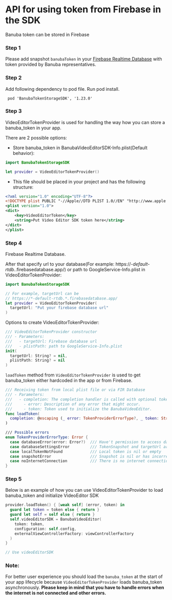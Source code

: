 # API for using token from Firebase in the SDK

Banuba token can be stored in Firebase

### Step 1

Please add snapshot `banubaToken` in your [Firebase Realtime Database](https://firebase.google.com/docs/database) with token provided by Banuba representatives.

### Step 2

Add following dependency to pod file. Run pod install.
```
 pod 'BanubaTokenStorageSDK', '1.23.0'
```

### Step 3

VideoEditorTokenProvider is used for handling the way how you can store a banuba_token in your app.

There are 2 possible options:

- Store banuba_token in BanubaVideoEditorSDK-Info.plist(Default behavior):

```swift
import BanubaTokenStorageSDK

let provider = VideoEditorTokenProvider()
```

- This file should be placed in your project and has the following structure:

```xml
<?xml version="1.0" encoding="UTF-8"?>
<!DOCTYPE plist PUBLIC "-//Apple//DTD PLIST 1.0//EN" "http://www.apple.com/DTDs/PropertyList-1.0.dtd">
<plist version="1.0">
<dict>
	<key>VideoEditorToken</key>
	<string>Put Video Editor SDK token here</string>
</dict>
</plist>
```

### Step 4

Firebase Realtime Database.

After that specify url to your database(For example: https://*-default-rtdb.*.firebasedatabase.app/) or path to GoogleService-Info.plist in VideoEditorTokenProvider:

```swift
import BanubaTokenStorageSDK

// For example, targetUrl can be
// https://*-default-rtdb.*.firebasedatabase.app/
let provider = VideoEditorTokenProvider(
  targetUrl: "Put your firebase database url"
)
```

Options to create VideoEditorTokenProvider:

```swift
/// VideoEditorTokenProvider constructor
/// - Parameters:
///   - targetUrl: Firebase database url
///   - plistPath: path to GoogleService-Info.plist
init(
  targetUrl: String? = nil,
  plistPath: String? = nil
)
```

`loadToken` method from `VideoEditorTokenProvider` is used to get banuba_token either hardcoded in the app or from Firebase.

```swift
/// Receiving token from local plist file or via FIR Database
/// - Parameters:
///   - completion: The completion handler is called with optional token and some optional errors.
///     - error: Description of any error that might occur.
///     - token: Token used to initialize the BanubaVideoEditor.
func loadToken(
  completion: @escaping (_ error: TokenProviderErrorType?, _ token: String?) -> Void
)

/// Possible errors
enum TokenProviderErrorType: Error {
  case databaseError(error: Error?)  /// Have't permission to access database
  case databaseSettingsError         /// TokenSnapshot and targetUrl are not setted
  case localTokenNotFound            /// Local token is nil or empty
  case snapshotError                 /// Snapshot is nil or has incorrect type
  case noInternetConnection          /// There is no internet connection
}
```

### Step 5

Below is an example of how you can use VideoEditorTokenProvider to load banuba_token and initialize VideoEditor SDK

```swift
provider.loadToken() { [weak self] (error, token) in
  guard let token = token else { return }
  guard let self = self else { return }
  self.videoEditorSDK = BanubaVideoEditor(
    token: token,
    configuration: self.config,
    externalViewControllerFactory: viewControllerFactory
  )
}

// Use videoEditorSDK
```

### Note:
For better user experience you should load the `banuba_token` at the start of your app lifecycle because  `VideoEditorTokenProvider` loads banuba_token asynchronously. **Please keep in mind that you have to handle errors when the internet is not connected and other errors.**
